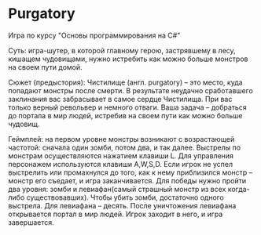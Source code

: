# Purgatory
Игра по курсу "Основы программирования на C#"

Суть: игра-шутер, в которой главному герою, застрявшему в лесу, кишащем чудовищами, нужно истребить как можно больше монстров на своем пути домой.

Сюжет (предыстория): Чистилище (англ. purgatory) – это место, куда попадают монстры после смерти. 
В результате неудачно сработавшего заклинания вас забрасывает в самое сердце Чистилища.
При вас только верный револьвер и немного отваги. 
Ваша задача – добраться до портала в мир людей, истребив на своем пути как можно больше чудовищ.

Геймплей: на первом уровне монстры возникают с возрастающей частотой: сначала один зомби, потом два, и так далее. 
Выстрелы по монстрам осуществляются нажатием клавиши L. Для управления персонажем используются клавиши A,W,S,D.
Если игрок не успел выстрелить или промахнулся до того, как к нему приблизился монстр – монстр его съедает, и игра заканчивается. 
Для победы нужно пройти два уровня: зомби и левиафан(самый страшный монстр из всех когда-либо существовавших).
Чтобы убить зомби, достаточно одного выстрела. Для левиафана – десять. 
После уничтожения левиафана открывается портал в мир людей. Игрок заходит в него, и игра завершается.
